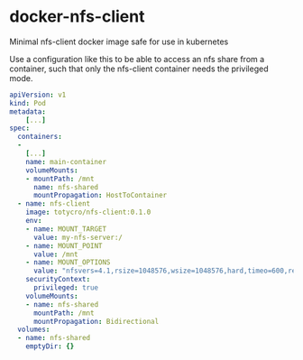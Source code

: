 # docker-nfs-client
Minimal nfs-client docker image safe for use in kubernetes

Use a configuration like this to be able to access an nfs share from a container, such that only the nfs-client container needs the privileged mode.

```yaml
apiVersion: v1
kind: Pod
metadata:
    [...]
spec:
  containers:
  -
    [...]
    name: main-container
    volumeMounts:
    - mountPath: /mnt
      name: nfs-shared
      mountPropagation: HostToContainer
  - name: nfs-client
    image: totycro/nfs-client:0.1.0
    env:
    - name: MOUNT_TARGET
      value: my-nfs-server:/
    - name: MOUNT_POINT
      value: /mnt
    - name: MOUNT_OPTIONS
      value: "nfsvers=4.1,rsize=1048576,wsize=1048576,hard,timeo=600,retrans=2,noresvport"
    securityContext:
      privileged: true
    volumeMounts:
    - name: nfs-shared
      mountPath: /mnt
      mountPropagation: Bidirectional
  volumes:
  - name: nfs-shared
    emptyDir: {}
```
